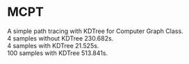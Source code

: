 # MCPT
A simple path tracing with KDTree for Computer Graph Class.<br>
4 samples without KDTree 230.682s.<br>
4 samples with KDTree 21.525s.<br>
100 samples with KDTree 513.841s.

